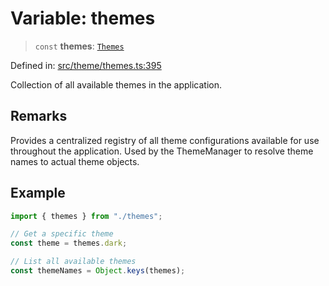 # Variable: themes

> `const` **themes**: [`Themes`](../interfaces/Themes.md)

Defined in: [src/theme/themes.ts:395](https://github.com/Nick2bad4u/Uptime-Watcher/blob/main/src/theme/themes.ts#L395)

Collection of all available themes in the application.

## Remarks

Provides a centralized registry of all theme configurations available for use
throughout the application. Used by the ThemeManager to resolve theme names
to actual theme objects.

## Example

```typescript
import { themes } from "./themes";

// Get a specific theme
const theme = themes.dark;

// List all available themes
const themeNames = Object.keys(themes);
```
